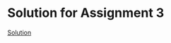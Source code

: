 # Solution for Assignment 3

[Solution](https://github.com/weilincheng/remote-assignments/blob/main/Week-4/Assignment-3/index.js)
